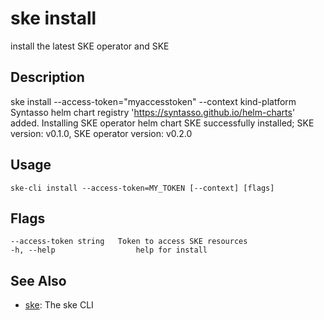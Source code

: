 # ske install
install the latest SKE operator and SKE

## Description
ske install --access-token="myaccesstoken" --context kind-platform
Syntasso helm chart registry 'https://syntasso.github.io/helm-charts' added.
Installing SKE operator helm chart
SKE successfully installed; SKE version: v0.1.0, SKE operator version: v0.2.0

## Usage
```
ske-cli install --access-token=MY_TOKEN [--context] [flags]
```


## Flags
```
--access-token string   Token to access SKE resources
-h, --help                  help for install
```


## See Also

* [ske](/main/kratix-cli/reference/ske): The ske CLI

